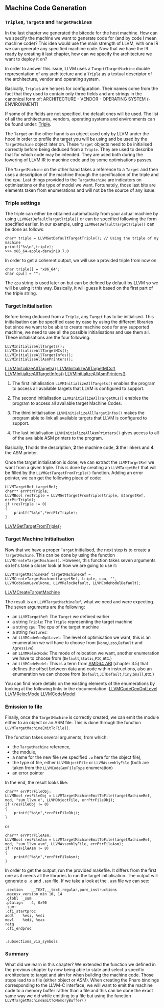 ## Machine Code Generation


### `Triple`s, `Target`s and `TargetMachine`s

In the last chapter we generated the bitcode for the host machine. How can we
specify the machine we want to generate code for \(and by code I mean machine code\)?
This idea would use the main strength of LLVM, with one IR we can generate any
specified machine code. Now that we have the IR ready by creating it last chapter,
how can we specify the architecture we want to deploy it on?

In order to answer this issue, LLVM uses a `Target`/`TargetMachine` double
representation of any architecture and a `Triple` as a textual descriptor of
the architecture, vendor and operating system.

Basically, `Triple`s are helpers for configuration. Their names come from the
fact that they used to contain only three fields and are strings in the canonical
form of:
ARCHITECTURE - VENDOR - OPERATING SYSTEM \(- ENVIRONMENT\)

If some of the fields are not specified, the default ones will be used. The list
of all the architectures, vendors, operating systems and environments can be found
under: [Triple](https://llvm.org/doxygen/classllvm_1_1Triple.html#details).

The `Target` on the other hand is an object used only by LLVM under the hood
in order to profile the target you will be using and be used by the `TargetMachine`
object later on. These `Target` objects need to be initialised correctly before
being deduced from a `Triple`. They are used to describe that for which code may
be intended. They are used both during the lowering of LLVM IR to machine code and
by some optimisations passes.

The `TargetMachine` on the other hand takes a reference to a `Target` and then
uses a description of the machine through the specification of the triple and the cpu.
Last things provided to the `TargetMachine` are indicators on optimisations or
the type of model we want. Fortunately, those last bits are elements taken from
enumerations and will not be the source of any issue.

### Triple settings


The triple can either be obtained automatically from your actual machine by using
`LLVMGetDefaultTargetTriple()` or can be specified following the form specified
earlier. In our example, using `LLVMGetDefaultTargetTriple()` can be done as
follows:

```language=c
char* triple = LLVMGetDefaultTargetTriple(); // Using the triple of my machine
printf("%s\n",triple);
>>> x86_64-apple-darwin18.7.0
```


In order to get a coherent output, we will use a provided triple from now on:
```language=c
char triple[] = "x86_64";
char cpu[] = "";
```


The `cpu` string is used later on but can be defined by default by LLVM so we
will be using it this way. Basically, it will guess it based on the first part
of the triple string.

### Target Initialisation


Before being deduced from a `Triple`, any `Target` has to be initialised.
This initialisation can be specified case by case by using the different libraries
but since we want to be able to create machine code for any supported machine,
we need to use all the possible initialisations and use them all. These initialisations
are the four following:

```language=c
LLVMInitializeAllTargets();
LLVMInitializeAllTargetMCs();
LLVMInitializeAllTargetInfos();
LLVMInitializeAllAsmPrinters();
```


[LLVMInitializeAllTargets\(\)](https://llvm.org/doxygen/group__LLVMCTarget.html#gace43bdd15ad030e38c41ae1cb43a2539)
[LLVMInitializeAllTargetMCs\(\)](https://llvm.org/doxygen/group__LLVMCTarget.html#ga750b05e81ab9a921bb6d2e9b912e66eb)
[LLVMInitializeAllTargetInfos\(\)](https://llvm.org/doxygen/group__LLVMCTarget.html#ga40188f383ddf8774ede38e8098da9a9a)
[LLVMInitializeAllAsmPrinters\(\)](https://llvm.org/doxygen/group__LLVMCTarget.html#gadcbb41ca7051aca660022e70ee62dd7f)

1. The first initialisation `LLVMInitializeAllTargets()` enables the program to access all available targets that LLVM is configured to support.


1. The second initialisation `LLVMInitializeAllTargetMCs()` enables the program to access all available target Machine Codes.


1. The third initialisation `LLVMInitializeAllTargetInfos()` makes the program able to link all available targets that LLVM is configured to support.


1. The last initialisation `LLVMInitializeAllAsmPrinters()` gives access to all of the available ASM printers to the program.


Basically, **1** holds the description, **2** the machine code, **3** the linkers
and **4** the ASM printer.

Once the target initialisation is done, we can extract the `LLVMTargetRef` we want
from a given triple. This is done by creating an `LLVMTargetRef` that will be filled
by the `LLVMGetTargetFromTriple()` function. Adding an error pointer, we can get
the following piece of code:

```language=c
LLVMTargetRef targetRef;
char** errPtrTriple;
LLVMBool resTriple = LLVMGetTargetFromTriple(triple, &targetRef, errPtrTriple);
if (resTriple != 0)
{
    printf("%s\n",*errPtrTriple);
}
```

[LLVMGetTargetFromTriple\(\)](https://llvm.org/doxygen/c_2TargetMachine_8h.html#a7a746a65818e0b6bd86e5f00a568e301)

### Target Machine Initialisation


Now that we have a proper `Target` initialised, the next step is to create a
`TargetMachine`. This can be done by using the function `LLVMCreateTargetMachine()`.
However, this function takes seven arguments so let's take a closer look at how
we are going to use it:

```language=c
LLVMTargetMachineRef targetMachineRef = LLVMCreateTargetMachine(targetRef, triple, cpu, "", LLVMCodeGenLevelNone, LLVMRelocDefault, LLVMCodeModelDefault);
```


[LLVMCreateTargetMachine](https://llvm.org/doxygen/c_2TargetMachine_8h.html#a9b0b2b1efd30fad999f2b2a7fdbf8492)

The result is an `LLVMTargetMachineRef`, what we need and were expecting. The
seven arguments are the following:
- an `LLVMTargetRef`: The `Target` we defined earlier
- a string `Triple`: The `Triple` representing the target machine
- a string `cpu`: The cpu of the target machine
- a string `features`:
- an `LLVMCodeGenOptLevel`: The level of optimisation we want, this is an enumeration we will have to choose from \(`None`,`Less`,`Default` and `Agressive`\)
- an `LLVMRelocMode`: The mode of relocation we want, another enumeration we have to choose from \(`Default`,`Static`,`PIC`,etc.\)
- an `LLVMCodeModel`: This is a term from [AMD64 ABI](https://software.intel.com/sites/default/files/article/402129/mpx-linux64-abi.pdf) \(chapter 3.5\) that defines the offset between data and code within instructions, also an enumeration we can choose from \(`Default`,`JITDefault`,`Tiny`,`Small`,etc.\)


You can find more details on the existing elements of the enumerations by looking at
the following links in the documentation:
[LLVMCodeGenOptLevel](https://llvm.org/doxygen/c_2TargetMachine_8h.html#acad7f73c0a2e7db5680d80becd5e719b)
[LLVMRelocMode](https://llvm.org/doxygen/c_2TargetMachine_8h.html#ac6ed8c89bb69e7a56474cac6cf0ffb67)
[LLVMCodeModel](https://llvm.org/doxygen/c_2TargetMachine_8h.html#a333ec2da299d964c0885bee025bef68c)


### Emission to file


Finally, once the `TargetMachine` is correctly created, we can emit the module
either to an object or an ASM file. This is done through the function `LLVMTargetMachineEmitToFile()`.

The function takes several arguments, from which:
- the `TargetMachine` reference,
- the module,
- a name for the new file \(we specified `.o` here for the object file\),
- the type of file, either `LLVMObjectFile` or `LLVMAssemblyFile` \(both are taken from the `LLVMCodeGenFileType` enumeration\)
- an error pointer


In the end, the result looks like:

```language=c
char** errPtrFileObj;
LLVMBool resFileObj = LLVMTargetMachineEmitToFile(targetMachineRef, mod, "sum_llvm.o", LLVMObjectFile, errPtrFileObj);
if (resFileObj != 0)
{
    printf("%s\n",*errPtrFileObj);
}
```


or

```language=c
char** errPtrFileAsm;
LLVMBool resFileAsm = LLVMTargetMachineEmitToFile(targetMachineRef, mod, "sum_llvm.asm", LLVMAssemblyFile, errPtrFileAsm);
if (resFileAsm != 0)
{
    printf("%s\n",*errPtrFileAsm);
}
```


In order to get the output, run the provided makefile. It differs from the first
one as it needs all the libraries to run the target initialisation. The output
will generate a `.o` and `.asm` file. If we take a look at the `.asm` file
we can see:

```language=asm
.section	__TEXT,__text,regular,pure_instructions
.macosx_version_min 10, 14
.globl	_sum
.p2align	4, 0x90
_sum:
.cfi_startproc
addl	%esi, %edi
movl	%edi, %eax
retq
.cfi_endproc


.subsections_via_symbols
```


### Summary

What did we learn in this chapter?
We extended the function we defined in the previous chapter by now being able
to state and select a specific architecture to target and aim for when building
the machine code. Those steps lead to a file \(either object or ASM\). When creating
the Pharo bindings corresponding to the LLVM-C interface, we will want to emit
the machine code to a memory buffer rather than a file and this can be done the
exact same way we did while emitting to a file but using the function
`LLVMTargetMachineEmitToMemoryBuffer()`
